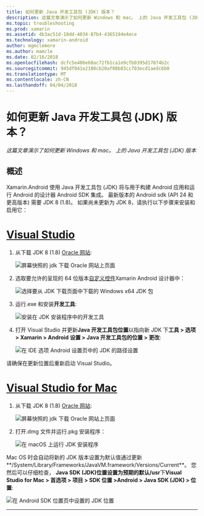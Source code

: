 ```yaml
---
title: 如何更新 Java 开发工具包 (JDK) 版本？
description: 这篇文章演示了如何更新 Windows 和 mac。 上的 Java 开发工具包 (JDK) 版本
ms.topic: troubleshooting
ms.prod: xamarin
ms.assetid: 4b3ac51d-18dd-4034-87b4-4365194e4ece
ms.technology: xamarin-android
author: mgmclemore
ms.author: mamcle
ms.date: 02/16/2018
ms.openlocfilehash: dcfc5e406e60ac72fb1ca1e9cfb0395d17074b2c
ms.sourcegitcommit: 945df041e2180cb20af08b83cc703ecd1aedc6b0
ms.translationtype: MT
ms.contentlocale: zh-CN
ms.lasthandoff: 04/04/2018
---
```

# <a name="how-do-i-update-the-java-development-kit-jdk-version"></a>如何更新 Java 开发工具包 (JDK) 版本？

_这篇文章演示了如何更新 Windows 和 mac。 上的 Java 开发工具包 (JDK) 版本_

## <a name="overview"></a>概述

Xamarin.Android 使用 Java 开发工具包 (JDK) 将与用于构建 Android 应用和运行 Android 的设计器 Android SDK 集成。 最新版本的 Android sdk (API 24 和更高版本) 需要 JDK 8 (1.8)。 如果尚未更新为 JDK 8，请执行以下步骤来安装和启用它：

# <a name="visual-studiotabvswin"></a>[Visual Studio](#tab/vswin)

1.  从下载 JDK 8 (1.8) [Oracle 网站](http://www.oracle.com/technetwork/java/javase/downloads/index.html):

    ![屏幕快照的 jdk 下载 Oracle 网站上页面](update-jdk-images/image1.png)

2.  选取要允许的呈现的 64 位版本[自定义控件](https://developer.xamarin.com/releases/vs/xamarin.vs_4/xamarin.vs_4.2/#androiddesignercustomcontrols)Xamarin Android 设计器中：

    ![选择要从 JDK 下载页面中下载的 Windows x64 JDK 包](update-jdk-images/image2.png)

3.  运行.exe 和安装**开发工具**:

    ![安装在 JDK 安装程序中的开发工具](update-jdk-images/image3.png)

4.  打开 Visual Studio 并更新**Java 开发工具包位置**以指向新 JDK 下**工具 > 选项 > Xamarin > Android 设置 > Java 开发工具包的位置 > 更改**:

    ![在 IDE 选项 Android 设置页中的 JDK 的路径设置](update-jdk-images/image4.png)

请确保在更新位置后重新启动 Visual Studio。

# <a name="visual-studio-for-mactabvsmac"></a>[Visual Studio for Mac](#tab/vsmac)

1.  从下载 JDK 8 (1.8) [Oracle 网站](http://www.oracle.com/technetwork/java/javase/downloads/index.html):

    ![屏幕快照的 jdk 下载 Oracle 网站上页面](update-jdk-images/image1.png)

2.  打开.dmg 文件并运行.pkg 安装程序：

    ![在 macOS 上运行 JDK 安装程序](update-jdk-images/image5.png)

Mac OS 时会自动将新的 JDK 版本设置为默认值通过更新**/System/Library/Frameworks/JavaVM.framework/Versions/Current**。 您然后可以仔细检查， **Java SDK (JDK)**位置设置为预期的默认**/usr**下**Visual Studio for Mac > 首选项 > 项目 > SDK 位置 >Android > Java SDK (JDK) > 位置**:

![在 Android SDK 位置页中设置的 JDK 位置](update-jdk-images/image6.png)

-----

